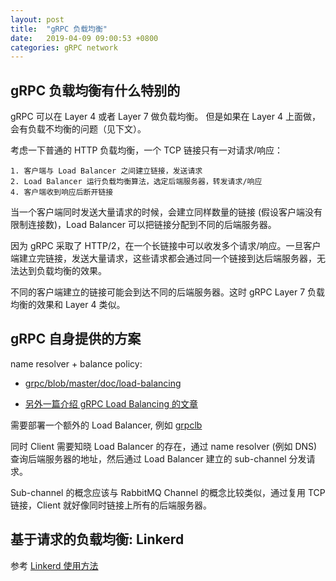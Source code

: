 ```yaml
---
layout: post
title:  "gRPC 负载均衡"
date:   2019-04-09 09:00:53 +0800
categories: gRPC network
---
```


## gRPC 负载均衡有什么特别的

gRPC 可以在 Layer 4 或者 Layer 7 做负载均衡。 但是如果在 Layer 4 上面做，会有负载不均衡的问题（见下文）。

考虑一下普通的 HTTP 负载均衡，一个 TCP 链接只有一对请求/响应：

```
1. 客户端与 Load Balancer 之间建立链接，发送请求
2. Load Balancer 运行负载均衡算法，选定后端服务器，转发请求/响应
4. 客户端收到响应后断开链接
```

当一个客户端同时发送大量请求的时候，会建立同样数量的链接 (假设客户端没有限制连接数)，Load Balancer 可以把链接分配到不同的后端服务器。

因为 gRPC 采取了 HTTP/2，在一个长链接中可以收发多个请求/响应。一旦客户端建立完链接，发送大量请求，这些请求都会通过同一个链接到达后端服务器，无法达到负载均衡的效果。

不同的客户端建立的链接可能会到达不同的后端服务器。这时 gRPC Layer 7 负载均衡的效果和 Layer 4 类似。


## gRPC 自身提供的方案
name resolver + balance policy:

* [grpc/blob/master/doc/load-balancing](https://github.com/grpc/grpc/blob/master/doc/load-balancing.md)

* [另外一篇介绍 gRPC Load Balancing 的文章](https://itnext.io/on-grpc-load-balancing-683257c5b7b3)

需要部署一个额外的 Load Balancer, 例如 [grpclb](https://github.com/bsm/grpclb)

同时 Client 需要知晓 Load Balancer 的存在，通过 name resolver (例如 DNS) 查询后端服务器的地址，然后通过 Load Balancer 建立的 sub-channel 分发请求。

Sub-channel 的概念应该与 RabbitMQ Channel 的概念比较类似，通过复用 TCP 链接，Client 就好像同时链接上所有的后端服务器。

## 基于请求的负载均衡: Linkerd

参考 [Linkerd 使用方法](https://kubernetes.io/blog/2018/11/07/grpc-load-balancing-on-kubernetes-without-tears/#grpc-load-balancing-on-kubernetes-with-linkerd)